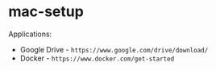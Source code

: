 # mac-setup

Applications: 
- Google Drive - `https://www.google.com/drive/download/`
- Docker - `https://www.docker.com/get-started`
